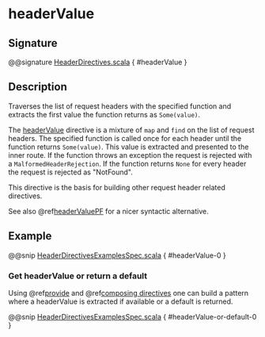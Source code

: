 <a id="headervalue"></a>
# headerValue

## Signature

@@signature [HeaderDirectives.scala](../../../../../../../../../akka-http/src/main/scala/akka/http/scaladsl/server/directives/HeaderDirectives.scala) { #headerValue }

## Description

Traverses the list of request headers with the specified function and extracts the first value the function returns as
`Some(value)`.

The [headerValue](#headervalue) directive is a mixture of `map` and `find` on the list of request headers. The specified function
is called once for each header until the function returns `Some(value)`. This value is extracted and presented to the
inner route. If the function throws an exception the request is rejected with a `MalformedHeaderRejection`. If the
function returns `None` for every header the request is rejected as "NotFound".

This directive is the basis for building other request header related directives.

See also @ref[headerValuePF](headerValuePF.md#headervaluepf) for a nicer syntactic alternative.

## Example

@@snip [HeaderDirectivesExamplesSpec.scala](../../../../../../../test/scala/docs/http/scaladsl/server/directives/HeaderDirectivesExamplesSpec.scala) { #headerValue-0 }

### Get headerValue or return a default

Using @ref[provide](../basic-directives/provide.md#provide) and @ref[composing directives](../index.md#composing-directives) one can build a pattern where a headerValue is extracted if available or a default is returned.

@@snip [HeaderDirectivesExamplesSpec.scala](../../../../../../../test/scala/docs/http/scaladsl/server/directives/HeaderDirectivesExamplesSpec.scala) { #headerValue-or-default-0 }

